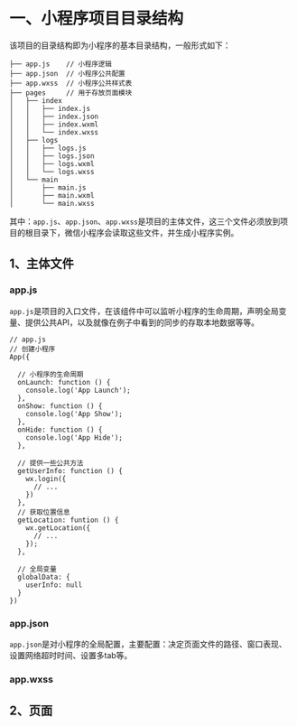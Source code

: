 # 一、小程序项目目录结构

该项目的目录结构即为小程序的基本目录结构，一般形式如下：

    ├── app.js    // 小程序逻辑
    ├── app.json  // 小程序公共配置
    ├── app.wxss  // 小程序公共样式表
    ├── pages     // 用于存放页面模块
    │   ├── index
    │   │   ├── index.js
    │   │   ├── index.json
    │   │   ├── index.wxml
    │   │   └── index.wxss
    │   ├── logs
    │   │   ├── logs.js
    │   │   ├── logs.json
    │   │   ├── logs.wxml
    │   │   └── logs.wxss
    │   └── main
    │       ├── main.js
    │       ├── main.wxml
    │       └── main.wxss

其中：`app.js`、`app.json`、`app.wxss`是项目的主体文件，这三个文件必须放到项目的根目录下，微信小程序会读取这些文件，并生成小程序实例。

## 1、主体文件

### app.js

`app.js`是项目的入口文件，在该组件中可以监听小程序的生命周期，声明全局变量、提供公共API，以及就像在例子中看到的同步的存取本地数据等等。

    // app.js
    // 创建小程序
    App({

      // 小程序的生命周期
      onLaunch: function () {
        console.log('App Launch');
      },
      onShow: function () {
        console.log('App Show');
      },
      onHide: function () {
        console.log('App Hide');
      },

      // 提供一些公共方法
      getUserInfo: function () {
        wx.login({
          // ...
        })
      },
      // 获取位置信息
      getLocation: funtion () {
        wx.getLocation({
          // ...
        });
      },

      // 全局变量
      globalData: {
        userInfo: null
      }
    })

### app.json

`app.json`是对小程序的全局配置，主要配置：决定页面文件的路径、窗口表现、设置网络超时时间、设置多tab等。



### app.wxss

## 2、页面
